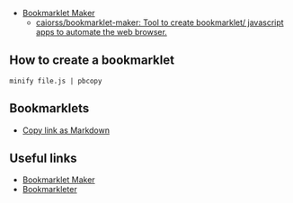 - [Bookmarklet Maker](https://caiorss.github.io/bookmarklet-maker/)
  - [caiorss/bookmarklet-maker: Tool to create bookmarklet/ javascript apps to automate the web browser.](https://github.com/caiorss/bookmarklet-maker)

## How to create a bookmarklet

```shell
minify file.js | pbcopy
```

## Bookmarklets

- <a href="javascript:void%20function(){javascript:(function(){var%20a=document.title.replace(/^(\d+)\s*/,%22%22),b=%22[%22+a+%22](%22+window.location.href+%22)%22;(function(a){if(window.clipboardData%26%26window.clipboardData.setData)return%20clipboardData.setData(%22Text%22,a);if(document.queryCommandSupported%26%26document.queryCommandSupported(%22copy%22)){var%20b=document.createElement(%22textarea%22);b.textContent=a,b.style.position=%22fixed%22,document.body.appendChild(b),b.select();try{return%20document.execCommand(%22copy%22)}catch(a){return%20console.warn(%22Copy%20to%20clipboard%20failed.%22,a),!1}finally{document.body.removeChild(b)}}})(b),alert(%22Copied%20to%20clipboard:\n\n%22+b)})()}();">Copy link as Markdown</a>

## Useful links

- [Bookmarklet Maker](https://caiorss.github.io/bookmarklet-maker/)
- [Bookmarkleter](https://chriszarate.github.io/bookmarkleter/)
